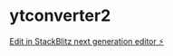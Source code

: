 # ytconverter2

[Edit in StackBlitz next generation editor ⚡️](https://stackblitz.com/~/github.com/norseson/ytconverter2)